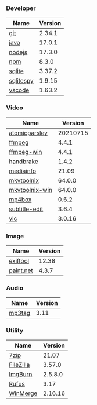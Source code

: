 
### Developer
Name                                                                       | Version
----                                                                       | -------
[git](https://github.com/git-for-windows/git/releases)                     | 2.34.1
[java](https://www.oracle.com/java/technologies/downloads/)                | 17.0.1
[nodejs](https://nodejs.org/en/download/current/)                          | 17.3.0
[npm](https://github.com/npm/cli)                                          | 8.3.0
[sqlite](http://www.sqlite.org/download.html)                              | 3.37.2
[sqlitespy](http://www.yunqa.de/delphi/doku.php/products/sqlitespy/index)  | 1.9.15
[vscode](https://code.visualstudio.com/updates)                            | 1.63.2

### Video
Name                                                                       | Version
----                                                                       | -------
[atomicparsley](https://github.com/wez/atomicparsley)                      | 20210715
[ffmpeg](http://www.ffmpeg.org/download.html)                              | 4.4.1
[ffmpeg-win](http://ffmpeg.zeranoe.com/builds/)                            | 4.4.1
[handbrake](http://handbrake.fr/downloads.php)                             | 1.4.2
[mediainfo](http://mediaarea.net/us/MediaInfo/Download/Windows)            | 21.09
[mkvtoolnix](http://www.bunkus.org/videotools/mkvtoolnix/downloads.html)   | 64.0.0
[mkvtoolnix-win](http://www.fosshub.com/MKVToolNix.html)                   | 64.0.0
[mp4box](http://gpac.wp.mines-telecom.fr/mp4box/)                          | 0.6.2
[subtitle-edit](https://github.com/SubtitleEdit/subtitleedit/releases)     | 3.6.4
[vlc](https://www.videolan.org/vlc/download-windows.html)                  | 3.0.16

### Image
Name                                                                       | Version
----                                                                       | -------
[exiftool](http://www.sno.phy.queensu.ca/~phil/exiftool/)                  | 12.38
[paint.net](http://www.getpaint.net/download.html)                         | 4.3.7

### Audio
Name                                                                       | Version
----                                                                       | -------
[mp3tag](http://www.mp3tag.de/en/download.html)                            | 3.11

### Utility
Name                                                                       | Version
----                                                                       | -------
[7zip](http://www.7-zip.org/download.html)                                 | 21.07
[FileZilla](https://filezilla-project.org/download.php?show_all=1)         | 3.57.0
[ImgBurn](http://www.imgburn.com/index.php?act=download)                   | 2.5.8.0
[Rufus](https://github.com/pbatard/rufus/releases)                         | 3.17
[WinMerge](http://winmerge.org/downloads/)                                 | 2.16.16
